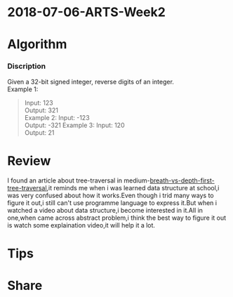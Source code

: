 # 2018-07-06-ARTS-Week2
# Algorithm
### Discription
Given a 32-bit signed integer, reverse digits of an integer.   
Example 1:
  > Input: 123   
  > Output: 321   
Example 2:
  > Input: -123   
  > Output: -321
Example 3:
  > Input: 120   
  > Output: 21
# Review
I found an article about tree-traversal in medium-[breath-vs-depth-first-tree-traversal](https://medium.com/@aturek14/breadth-vs-depth-first-tree-traversal-f42aa2c8631c),it reminds me when i was learned data structure at school,i was very confused about how it works.Even though i trid many ways to figure it out,i still can't use programme language to express it.But when i watched a video about data structure,i become interested in it.All in one,when came across abstract problem,i think the best way to figure it out is watch some explaination video,it will help it a lot.
# Tips

# Share
